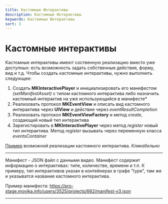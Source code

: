 ```yaml
---
title: Кастомные Интерактивы
description: Кастомные Интерактивы
keywords: Кастомные Интерактивы
sort: 3
---
```


# Кастомные интерактивы

Кастомные интерактивы имеют соственную реализацию вместо уже доступных: есть возможность задать собственные действия, форму, вид и т.д. Чтобы создать кастомные интерактивы, нужно выполнить следующее:

1) Создать **MKInteractivePlayer** и инициализировать его манифестом _(setManifestAsset)_ с типом кастомного интерактива либо назначить кастомный интерактив на уже использующийся в манифесте*
2) Реализовать протокол **MKEventView** и описать вид кастомного интерактива через **UIView** и действие через _eventResultCompletion_
3) Реализовать протокол **MKEventViewFactory** и метод _create_, создающий новый тип интерактива
4) Зарегистировать в **MKInteractivePlayer** через метод _register_ новый тип интерактива. Метод _register_ вызывать через переменную класса _eventsContainer_

[Пример](https://pastebin.com/wi4raUfC) возможной реализации кастомного интерактива. _Кликабельно_

___
Манифест - JSON файл с данными видео. Манифест содержит информацию о интерактивах: типе, количестве, времени и т.п. К примеру, тип интерактивов указан в контейнерах в графе "type", там же и указыватся название кастомного интерактива. 

Пример манифеста: https://pro-stage.movika.info/users/3525/projects/662/manifest-v3.json
___
